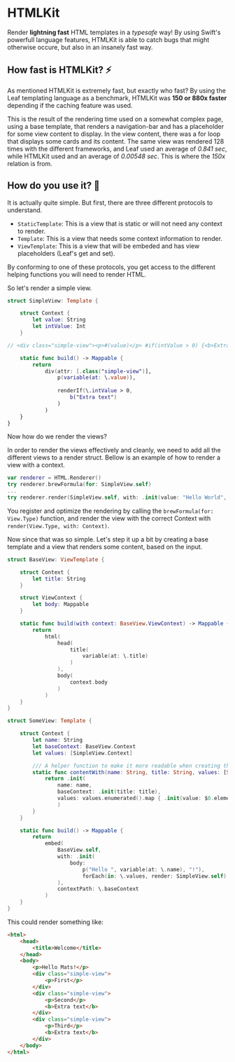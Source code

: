 # HTMLKit

Render **lightning fast** HTML templates in a *typesafe* way!
By using Swift's powerfull language features, HTMLKit is able to catch bugs that might otherwise occure, but also in an insanely fast way.

## How fast is HTMLKit? ⚡

As mentioned HTMLKit is extremely fast, but exactly who fast?
By using the Leaf templating language as a benchmark, HTMLKit was **150 or 880x faster** depending if the caching feature was used.

This is the result of the rendering time used on a somewhat complex page, using a base template, that renders a navigation-bar and has a placeholder for some view content to display. In the view content, there was a for loop that displays some cards and its content.
The same view was rendered 128 times with the different frameworks, and Leaf used an average of *0.841 sec*, while HTMLKit used and an average of *0.00548 sec*. This is where the *150x* relation is from.

## How do you use it? 🔧

It is actually quite simple. But first, there are three different protocols to understand.

- `StaticTemplate`: This is a view that is static or will not need any context to render.
- `Template`: This is a view that needs some context information to render.
-  `ViewTemplate`: This is a view that will be embeded and has view placeholders (Leaf's get and set).

By conforming to one of these protocols, you get access to the different helping functions you will need to render HTML.

So let's render a simple view.
```swift
struct SimpleView: Template {

    struct Context {
        let value: String
        let intValue: Int
    }

// <div class="simple-view"><p>#(value)</p> #if(intValue > 0) {<b>Extra text</b>}</div>

    static func build() -> Mappable {
        return
            div(attr: [.class("simple-view")], 
                p(variable(at: \.value)),
                
                renderIf(\.intValue > 0,
                    b("Extra text")
                )
            )
    }
}
```
Now how do we render the views?

In order to render the views effectively and cleanly, we need to add all the different views to a render struct. 
Bellow is an example of how to render a view with a context.
```swift
var renderer = HTML.Renderer()
try renderer.brewFormula(for: SimpleView.self)
...
try renderer.render(SimpleView.self, with: .init(value: "Hello World", intValue: 0))
```
You register and optimize the rendering by calling the `brewFormula(for: View.Type)` function, and render the view with the correct Context with `render(View.Type, with: Context)`.

Now since that was so simple. Let's step it up a bit by creating a base template and a view that renders some content, based on the input.

```swift
struct BaseView: ViewTemplate {

    struct Context {
        let title: String
    }

    struct ViewContext {
        let body: Mappable
    }

    static func build(with context: BaseView.ViewContext) -> Mappable {
        return
            html(
                head(
                    title(
                        variable(at: \.title)
                    )
                ),
                body(
                    context.body
                )
            )
    }
}

struct SomeView: Template {

    struct Context {
        let name: String
        let baseContext: BaseView.Context
        let values: [SimpleView.Context]

        /// A helper function to make it more readable when creating the context
        static func contentWith(name: String, title: String, values: [String]) -> Context {
            return .init(
                name: name, 
                baseContext: .init(title: title), 
                values: values.enumerated().map { .init(value: $0.element, intValue: $0.offset) }
                )
        }
    }

    static func build() -> Mappable {
        return
            embed(
                BaseView.self,
                with: .init(
                    body: 
                        p("Hello ", variable(at: \.name), "!"),
                        forEach(in: \.values, render: SimpleView.self)
                ),
                contextPath: \.baseContext
            )
    }
}
```
This could render something like:
```html
<html>
    <head>
        <title>Welcome</title>
    </head>
    <body>
        <p>Hello Mats!</p>
        <div class="simple-view">
            <p>First</p>
        </div>
        <div class="simple-view">
            <p>Second</p>
            <b>Extra text</b>
        </div>
        <div class="simple-view">
            <p>Third</p>
            <b>Extra text</b>
        </div>
    </body>
</html>
```
